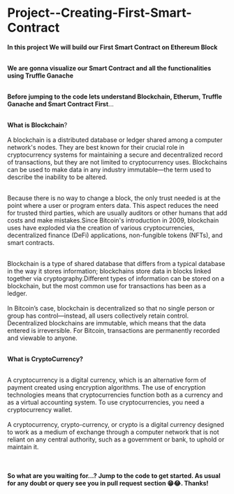 # Project--Creating-First-Smart-Contract

<table>
  
**In this project We will build our First Smart Contract on Ethereum Block** <br></br>

**We are gonna visualize our Smart Contract and all the functionalities using Truffle Ganache**<br></br>

**Before jumping to the code lets understand Blockchain, Etherum, Truffle Ganache and Smart Contract First**...<br></br>

**What is Blockchain**?<br></br>
A blockchain is a distributed database or ledger shared among a computer network's nodes. They are best known for their crucial role in cryptocurrency systems for maintaining a secure and decentralized record of transactions, but they are not limited to cryptocurrency uses. Blockchains can be used to make data in any industry immutable—the term used to describe the inability to be altered.<br></br>

Because there is no way to change a block, the only trust needed is at the point where a user or program enters data. This aspect reduces the need for trusted third parties, which are usually auditors or other humans that add costs and make mistakes.Since Bitcoin's introduction in 2009, blockchain uses have exploded via the creation of various cryptocurrencies, decentralized finance (DeFi) applications, non-fungible tokens (NFTs), and smart contracts.<br></br>

Blockchain is a type of shared database that differs from a typical database in the way it stores information; blockchains store data in blocks linked together via cryptography.Different types of information can be stored on a blockchain, but the most common use for transactions has been as a ledger.<br></br>
In Bitcoin’s case, blockchain is decentralized so that no single person or group has control—instead, all users collectively retain control.
Decentralized blockchains are immutable, which means that the data entered is irreversible. For Bitcoin, transactions are permanently recorded and viewable to anyone.<br></br>


**What is CryptoCurrency?** <br></br>

A cryptocurrency is a digital currency, which is an alternative form of payment created using encryption algorithms. The use of encryption technologies means that cryptocurrencies function both as a currency and as a virtual accounting system. To use cryptocurrencies, you need a cryptocurrency wallet.<br></br>
A cryptocurrency, crypto-currency, or crypto is a digital currency designed to work as a medium of exchange through a computer network that is not reliant on any central authority, such as a government or bank, to uphold or maintain it.<br></br>




</table>

**So what are you waiting for...? Jump to the code to get started. As usual for any doubt or query see you in pull request section 😁😂. Thanks!**


